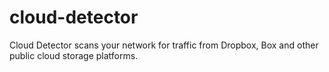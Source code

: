 cloud-detector
==============

Cloud Detector scans your network for traffic from Dropbox, Box and other public cloud storage platforms.
